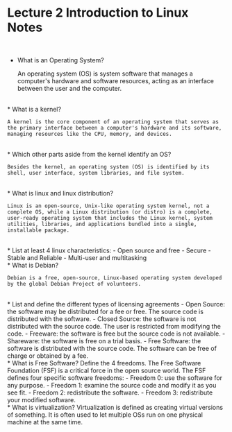 # Lecture 2 Introduction to Linux Notes
<br>

* What is an Operating System?

    An operating system (OS) is system software that manages a computer's hardware and software resources, acting as an interface between the user and the computer.
<br>
* What is a kernel?

    A kernel is the core component of an operating system that serves as the primary interface between a computer's hardware and its software, managing resources like the CPU, memory, and devices.
<br>
* Which other parts aside from the kernel identify an OS?
    
    Besides the kernel, an operating system (OS) is identified by its shell, user interface, system libraries, and file system.
<br>
* What is linux and linux distribution?
    
    Linux is an open-source, Unix-like operating system kernel, not a complete OS, while a Linux distribution (or distro) is a complete, user-ready operating system that includes the Linux kernel, system utilities, libraries, and applications bundled into a single, installable package.
<br>
* List at least 4 linux characteristics:
    - Open source and free
    - Secure
   - Stable and Reliable
   - Multi-user and multitasking
  <br>
* What is Debian?
   
    Debian is a free, open-source, Linux-based operating system developed by the global Debian Project of volunteers.
<br>
* List and define the different types of licensing agreements
    - Open Source: the software may be distributed for a fee or free. The source code is distributed with the software.
   - Closed Source: the software is not distributed with the source code. The user is restricted from modifying the code.
        - Freeware: the software is free but the source code is not available.
        - Shareware: the software is free on a trial basis.
   - Free Software: the software is distributed with the source code. The software can be free of charge or obtained by a fee.
<br>
* What is Free Software? Define the 4 freedoms.
    The Free Software Foundation (FSF) is a critical force in the open source world.
    The FSF defines four specific software freedoms:
    - Freedom 0: use the software for any purpose.
    - Freedom 1: examine the source code and modify it as you see fit.
    - Freedom 2: redistribute the software.
    - Freedom 3: redistribute your modified software.
  <br>
* What is virtualization?
    Virtualization is defined as creating virtual versions of something. It is often used to let multiple OSs run on one physical machine at the same time.